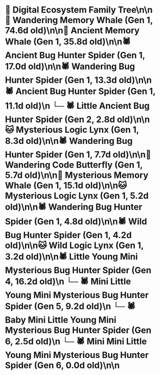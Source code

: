 # 🌳 Digital Ecosystem Family Tree\n\n🐋 Wandering Memory Whale (Gen 1, 74.6d old)\n\n🐋 Ancient Memory Whale (Gen 1, 35.8d old)\n\n🕷️ Ancient Bug Hunter Spider (Gen 1, 17.0d old)\n\n🕷️ Wandering Bug Hunter Spider (Gen 1, 13.3d old)\n\n🕷️ Ancient Bug Hunter Spider (Gen 1, 11.1d old)\n  └─ 🕷️ Little Ancient Bug Hunter Spider (Gen 2, 2.8d old)\n\n🐱 Mysterious Logic Lynx (Gen 1, 8.3d old)\n\n🕷️ Wandering Bug Hunter Spider (Gen 1, 7.7d old)\n\n🦋 Wandering Code Butterfly (Gen 1, 5.7d old)\n\n🐋 Mysterious Memory Whale (Gen 1, 15.1d old)\n\n🐱 Mysterious Logic Lynx (Gen 1, 5.2d old)\n\n🕷️ Wandering Bug Hunter Spider (Gen 1, 4.8d old)\n\n🕷️ Wild Bug Hunter Spider (Gen 1, 4.2d old)\n\n🐱 Wild Logic Lynx (Gen 1, 3.2d old)\n\n🕷️ Little Young Mini Mysterious Bug Hunter Spider (Gen 4, 16.2d old)\n  └─ 🕷️ Mini Little Young Mini Mysterious Bug Hunter Spider (Gen 5, 9.2d old)\n    └─ 🕷️ Baby Mini Little Young Mini Mysterious Bug Hunter Spider (Gen 6, 2.5d old)\n    └─ 🕷️ Mini Mini Little Young Mini Mysterious Bug Hunter Spider (Gen 6, 0.0d old)\n\n